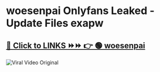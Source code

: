 
 # woesenpai Onlyfans Leaked - Update Files exapw

## <h2><a href="https://clipsfans.com/woesenpai&ref=git">🔗 Click to LINKS ⏩⏩ 👉 🟢 woesenpai </a></h2>

<a href="https://clipsfans.com/woesenpai&ref=git" rel="nofollow" data-target="animated-image.originalLink"><img src="https://i.ibb.co.com/xMMVF88/686577567.gif" alt="Viral Video Original" style="max-width: 100%; display: inline-block;" data-target="animated-image.originalImage"></a>

